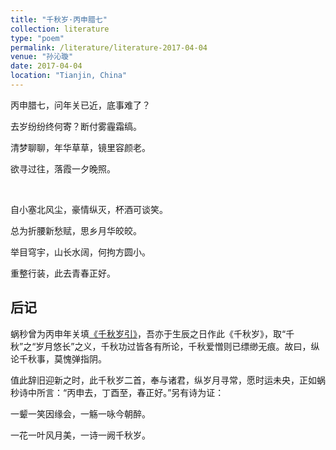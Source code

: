 ```yaml
---
title: "千秋岁·丙申腊七"
collection: literature
type: "poem"
permalink: /literature/literature-2017-04-04
venue: "孙沁璇"
date: 2017-04-04
location: "Tianjin, China"
---
```



丙申腊七，问年关已近，底事难了？

去岁纷纷终何寄？断付雾霾霜缟。

清梦聊聊，年华草草，镜里容颜老。

欲寻过往，落霞一夕晚照。

<br>

自小塞北风尘，豪情纵灭，杯酒可谈笑。

总为折腰新愁赋，思乡月华皎皎。

举目穹宇，山长水阔，何拘方圆小。

重整行装，此去青春正好。


## 后记

蜗秒曾为丙申年关填[《千秋岁引》](https://mp.weixin.qq.com/s?__biz=MzI0MzM5NDAyNQ==&mid=2247483795&idx=1&sn=320d463f882689b2ae8bea2c98b3755d&chksm=e96cf515de1b7c03b2566fd7cbbc98e9c4e68ed5e284f8ceea84fc2e4408bfc11413f9e246ee&token=1473397784&lang=en_US#rd)，吾亦于生辰之日作此《千秋岁》，取“千秋”之“岁月悠长”之义，千秋功过皆各有所论，千秋爱憎则已缥缈无痕。故曰，纵论千秋事，莫愧弹指阴。

值此辞旧迎新之时，此千秋岁二首，奉与诸君，纵岁月寻常，愿时运未央，正如蜗秒诗中所言：“丙申去，丁酉至，春正好。”另有诗为证：

一颦一笑因缘会，一觞一咏今朝醉。

一花一叶风月美，一诗一阙千秋岁。